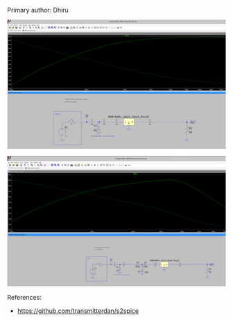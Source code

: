 Primary author: Dhiru

![Demo 1](./demo.png)

![Demo 1](./demo-2.png)

References:

- https://github.com/transmitterdan/s2spice
